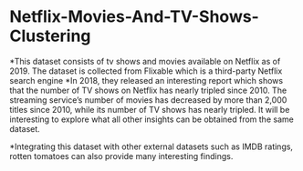 # Netflix-Movies-And-TV-Shows-Clustering
*This dataset consists of tv shows and movies available on Netflix as of 2019. The dataset is collected from Flixable which is a third-party Netflix search engine
*In 2018, they released an interesting report which shows that the number of TV shows on Netflix has nearly tripled since 2010. The streaming service’s number of movies has decreased by more than 2,000 titles since 2010, while its number of TV shows has nearly tripled. It will be interesting to explore what all other insights can be obtained from the same dataset.

*Integrating this dataset with other external datasets such as IMDB ratings, rotten tomatoes can also provide many interesting findings.
